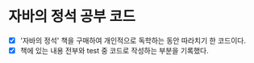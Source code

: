 # 자바의 정석 공부 코드

- [x] '자바의 정석' 책을 구매하여 개인적으로 독학하는 동안 따라치기 한 코드이다.
- [x] 책에 있는 내용 전부와 test 중 코드로 작성하는 부분을 기록했다.

